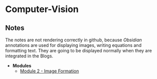 # Computer-Vision

## Notes

The notes are not rendering correctly in github, because *Obsidian* annotations are used for displaying images, writing equations and formatting text. They are going to be displayed normally when they are integrated in the Blogs. 

- **Modules**
	- [Module 2 - Image Formation](Modules/02-Camera-and-Imaging.md)

